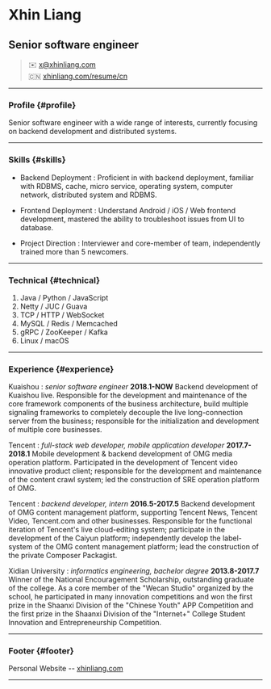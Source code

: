 # Xhin Liang
## Senior software engineer

> ✉️ <x@xhinliang.com>  
> 🇨🇳 [xhinliang.com/resume/cn](/resume/cn)

------

### Profile {#profile}

Senior software engineer with a wide range of interests, currently focusing on backend development and distributed systems.

------

### Skills {#skills}

* Backend Deployment
  : Proficient in with backend deployment, familiar with RDBMS, cache, micro service, operating system, computer network, distributed system and RDBMS.

* Frontend Deployment
  : Understand Android / iOS / Web frontend development, mastered the ability to troubleshoot issues from UI to database.

* Project Direction
  : Interviewer and core-member of team, independently trained more than 5 newcomers.

-------

### Technical {#technical}

1. Java / Python / JavaScript
2. Netty / JUC / Guava
3. TCP / HTTP / WebSocket
4. MySQL / Redis / Memcached
5. gRPC / ZooKeeper / Kafka
6. Linux / macOS

------

### Experience {#experience}

Kuaishou
: *senior software engineer*
  __2018.1-NOW__
  Backend development of Kuaishou live. Responsible for the development and maintenance of the core framework components of the business architecture, build multiple signaling frameworks to completely decouple the live long-connection server from the business; responsible for the initialization and development of multiple core businesses.

Tencent
: *full-stack web developer, mobile application developer*
  __2017.7-2018.1__
  Mobile development & backend development of OMG media operation platform. Participated in the development of Tencent video innovative product client; responsible for the development and maintenance of the content crawl system; led the construction of SRE operation platform of OMG.

Tencent
: *backend developer, intern*
  __2016.5-2017.5__
  Backend development of OMG content management platform, supporting Tencent News, Tencent Video, Tencent.com and other businesses. Responsible for the functional iteration of Tencent's live cloud-editing system; participate in the development of the Caiyun platform; independently develop the label-system of the OMG content management platform; lead the construction of the private Composer Packagist.

Xidian University
: *informatics engineering, bachelor degree*
  __2013.8-2017.7__
  Winner of the National Encouragement Scholarship, outstanding graduate of the college. As a core member of the "Wecan Studio" organized by the school, he participated in many innovation competitions and won the first prize in the Shaanxi Division of the "Chinese Youth" APP Competition and the first prize in the Shaanxi Division of the "Internet+" College Student Innovation and Entrepreneurship Competition.

------

### Footer {#footer}

Personal Website -- [xhinliang.com](https://xhinliang.com)

------
